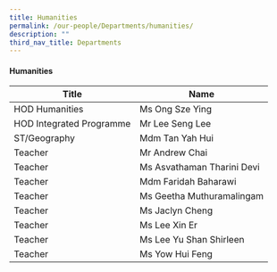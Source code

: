 ```yaml
---
title: Humanities
permalink: /our-people/Departments/humanities/
description: ""
third_nav_title: Departments
---
```

#### Humanities

| Title | Name |
|---|---|
| HOD Humanities | Ms Ong Sze Ying |
| HOD Integrated Programme | Mr Lee Seng Lee |
| ST/Geography | Mdm Tan Yah Hui |
| Teacher | Mr Andrew Chai |
| Teacher | Ms Asvathaman Tharini Devi |
| Teacher | Mdm Faridah Baharawi |
| Teacher | Ms Geetha Muthuramalingam |
| Teacher | Ms Jaclyn Cheng |
| Teacher  | Ms Lee Xin Er |
| Teacher  | Ms Lee Yu Shan Shirleen |
| Teacher  | Ms Yow Hui Feng |